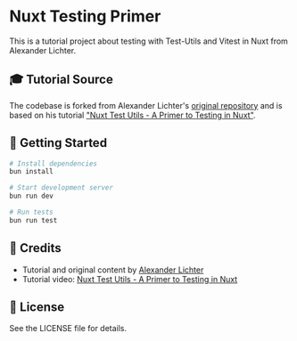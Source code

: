 # Nuxt Testing Primer

This is a tutorial project about testing with Test-Utils and Vitest in Nuxt from Alexander Lichter.

## 🎓 Tutorial Source

The codebase is forked from Alexander Lichter's [original repository](https://github.com/manniL/nuxt-test-utils-primer) and is based on his tutorial ["Nuxt Test Utils - A Primer to Testing in Nuxt"](https://www.youtube.com/watch?v=yGzwk9xi9gU).

## 🚀 Getting Started

```bash
# Install dependencies
bun install

# Start development server
bun run dev

# Run tests
bun run test
```

## 📝 Credits

- Tutorial and original content by [Alexander Lichter](https://github.com/manniL)
- Tutorial video: [Nuxt Test Utils - A Primer to Testing in Nuxt](https://www.youtube.com/watch?v=yGzwk9xi9gU)

## 📄 License

See the LICENSE file for details.
